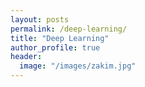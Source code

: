 ```yaml
---
layout: posts
permalink: /deep-learning/
title: "Deep Learning"
author_profile: true
header:
  image: "/images/zakim.jpg"
---
```




